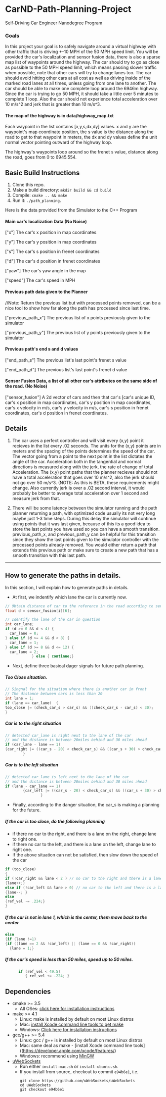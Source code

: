 # CarND-Path-Planning-Project
Self-Driving Car Engineer Nanodegree Program
   

### Goals
In this project your goal is to safely navigate around a virtual highway with other traffic that is driving +-10 MPH of the 50 MPH speed limit. You will be provided the car's localization and sensor fusion data, there is also a sparse map list of waypoints around the highway. The car should try to go as close as possible to the 50 MPH speed limit, which means passing slower traffic when possible, note that other cars will try to change lanes too. The car should avoid hitting other cars at all cost as well as driving inside of the marked road lanes at all times, unless going from one lane to another. The car should be able to make one complete loop around the 6946m highway. Since the car is trying to go 50 MPH, it should take a little over 5 minutes to complete 1 loop. Also the car should not experience total acceleration over 10 m/s^2 and jerk that is greater than 10 m/s^3.

#### The map of the highway is in data/highway_map.txt
Each waypoint in the list contains  [x,y,s,dx,dy] values. x and y are the waypoint's map coordinate position, the s value is the distance along the road to get to that waypoint in meters, the dx and dy values define the unit normal vector pointing outward of the highway loop.

The highway's waypoints loop around so the frenet s value, distance along the road, goes from 0 to 6945.554.

## Basic Build Instructions

1. Clone this repo.
2. Make a build directory: `mkdir build && cd build`
3. Compile: `cmake .. && make`
4. Run it: `./path_planning`.

Here is the data provided from the Simulator to the C++ Program

#### Main car's localization Data (No Noise)

["x"] The car's x position in map coordinates

["y"] The car's y position in map coordinates

["s"] The car's s position in frenet coordinates

["d"] The car's d position in frenet coordinates

["yaw"] The car's yaw angle in the map

["speed"] The car's speed in MPH

#### Previous path data given to the Planner

//Note: Return the previous list but with processed points removed, can be a nice tool to show how far along
the path has processed since last time. 

["previous_path_x"] The previous list of x points previously given to the simulator

["previous_path_y"] The previous list of y points previously given to the simulator

#### Previous path's end s and d values 

["end_path_s"] The previous list's last point's frenet s value

["end_path_d"] The previous list's last point's frenet d value

#### Sensor Fusion Data, a list of all other car's attributes on the same side of the road. (No Noise)

["sensor_fusion"] A 2d vector of cars and then that car's [car's unique ID, car's x position in map coordinates, car's y position in map coordinates, car's x velocity in m/s, car's y velocity in m/s, car's s position in frenet coordinates, car's d position in frenet coordinates. 

## Details

1. The car uses a perfect controller and will visit every (x,y) point it recieves in the list every .02 seconds. The units for the (x,y) points are in meters and the spacing of the points determines the speed of the car. The vector going from a point to the next point in the list dictates the angle of the car. Acceleration both in the tangential and normal directions is measured along with the jerk, the rate of change of total Acceleration. The (x,y) point paths that the planner recieves should not have a total acceleration that goes over 10 m/s^2, also the jerk should not go over 50 m/s^3. (NOTE: As this is BETA, these requirements might change. Also currently jerk is over a .02 second interval, it would probably be better to average total acceleration over 1 second and measure jerk from that.

2. There will be some latency between the simulator running and the path planner returning a path, with optimized code usually its not very long maybe just 1-3 time steps. During this delay the simulator will continue using points that it was last given, because of this its a good idea to store the last points you have used so you can have a smooth transition. previous_path_x, and previous_path_y can be helpful for this transition since they show the last points given to the simulator controller with the processed points already removed. You would either return a path that extends this previous path or make sure to create a new path that has a smooth transition with this last path.



---

## How to generate the paths in details.
In this section, I will explain how to generate paths in details. 

* At first, we indentify which lane the car is currently now.

```cpp
// Obtain distance of car to the reference in the road according to sensor data.
float d = sensor_fusion[i][6];

// Identify the lane of the car in question
int car_lane;
if (d >= 0 && d < 4) {
  car_lane = 0;
} else if (d >= 4 && d < 8) {
  car_lane = 1;
} else if (d >= 8 && d <= 12) {
  car_lane = 2;
            } else { continue;}
```

* Next, define three basical dager signals for future path planning.

##### Too Close situation.
 
```cpp
// Singnal for the situation where there is another car in front 
// The distance between cars is less than 20
int lane = 1;
if (lane == car_lane)  {
too_close |= (check_car_s > car_s) && ((check_car_s - car_s) < 30);
} 
```
##### Car is to the right situation

```cpp
// detected car_lane is right next to the lane of the car 
// and the distance is between 20miles behind and 30 miles ahead
if (car_lane - lane == 1) 
{car_right |= ((car_s - 20) < check_car_s) && ((car_s + 30) > check_car_s);
        } 

```
##### Car is to the left situation

```cpp
// detected car_lane is left next to the lane of the car 
// and the distance is between 20miles behind and 30 miles ahead
if (lane - car_lane == 1) 
        {car_left |= ((car_s - 20) < check_car_s) && ((car_s + 30) > check_car_s);
				}
```
* Finally, according to the danger situation, the car_s is making a planning for the future.


##### If the car is too close, do the following planning

- if there no car to the right, and there is a lane on the right, change lane to right one.
- if there no car to the left, and there is a lane on the left, change lane to right one.
- If the above situation can not be satisfied, then slow down the speed of the car

```cpp
if (too_close)
{
if (!car_right && lane < 2 ) // no car to the right and there is a lane to go right
{lane++;}
else if (!car_left && lane > 0) // no car to the left and there is a lane to ghe left
{lane--; }
else
{ref_vel -= .224;}
}
```
##### If the car is not in lane 1, which is the center, them move back to the center
```cpp
else
{if (lane !=1)
{if ((lane == 2 && !car_left) || (lane == 0 && !car_right)) 
  {lane = 1;}
 ```
 ##### If the car's speed is less than 50 miles, speed up to 50 miles.
 ```cpp
       if (ref_vel < 49.5)
          { ref_vel += .224; }
```
## Dependencies

* cmake >= 3.5
  * All OSes: [click here for installation instructions](https://cmake.org/install/)
* make >= 4.1
  * Linux: make is installed by default on most Linux distros
  * Mac: [install Xcode command line tools to get make](https://developer.apple.com/xcode/features/)
  * Windows: [Click here for installation instructions](http://gnuwin32.sourceforge.net/packages/make.htm)
* gcc/g++ >= 5.4
  * Linux: gcc / g++ is installed by default on most Linux distros
  * Mac: same deal as make - [install Xcode command line tools]((https://developer.apple.com/xcode/features/)
  * Windows: recommend using [MinGW](http://www.mingw.org/)
* [uWebSockets](https://github.com/uWebSockets/uWebSockets)
  * Run either `install-mac.sh` or `install-ubuntu.sh`.
  * If you install from source, checkout to commit `e94b6e1`, i.e.
    ```
    git clone https://github.com/uWebSockets/uWebSockets 
    cd uWebSockets
    git checkout e94b6e1
    ```

